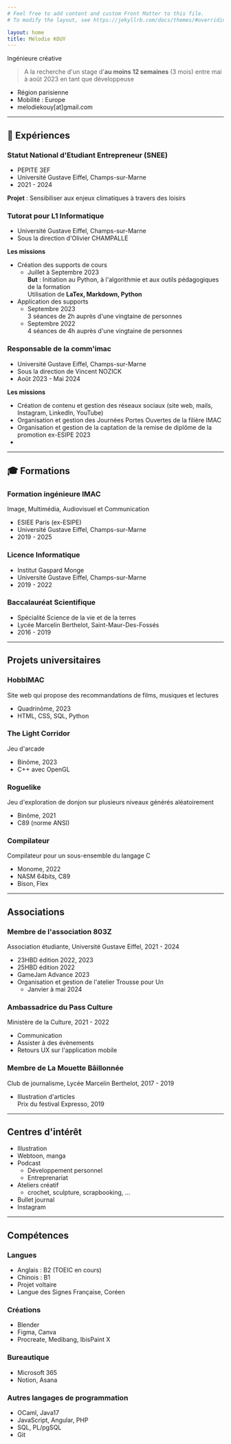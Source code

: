 ```yaml
---
# Feel free to add content and custom Front Matter to this file.
# To modify the layout, see https://jekyllrb.com/docs/themes/#overriding-theme-defaults

layout: home
title: Mélodie KOUY
---
```


Ingénieure créative  
> A la recherche d'un stage d'**au moins 12 semaines** (3 mois) entre mai à août 2023 en tant que développeuse

- Région parisienne
- Mobilité : Europe
- melodiekouy[at]gmail.com

---

## 💼 Expériences
### Statut National d'Etudiant Entrepreneur (SNEE)
- PEPITE 3EF
- Université Gustave Eiffel, Champs-sur-Marne
- 2021 - 2024

**Projet** : Sensibiliser aux enjeux climatiques à travers des loisirs

### Tutorat pour L1 Informatique
- Université Gustave Eiffel, Champs-sur-Marne
- Sous la direction d'Olivier CHAMPALLE

**Les missions**
- Création des supports de cours  
    - Juillet à Septembre 2023  
    **But** : Initiation au Python, à l'algorithmie et aux outils pédagogiques de la formation  
    Utilisation de **LaTex, Markdown, Python**
- Application des supports
    - Septembre 2023  
        3 séances de 2h auprès d'une vingtaine de personnes
    - Septembre 2022  
        4 séances de 4h auprès d'une vingtaine de personnes

### Responsable de la comm'imac
- Université Gustave Eiffel, Champs-sur-Marne
- Sous la direction de Vincent NOZICK
- Août 2023 - Mai 2024

**Les missions**
- Création de contenu et gestion des réseaux sociaux (site web, mails, Instagram, LinkedIn, YouTube)
- Organisation et gestion des Journées Portes Ouvertes de la filière IMAC
- Organisation et gestion de la captation de la remise de diplôme de la promotion ex-ESIPE 2023
- 

--- 

## 🎓 Formations
### Formation ingénieure IMAC
Image, Multimédia, Audiovisuel et Communication
- ESIEE Paris (ex-ESIPE)
- Université Gustave Eiffel, Champs-sur-Marne
- 2019 - 2025

### Licence Informatique
- Institut Gaspard Monge
- Université Gustave Eiffel, Champs-sur-Marne
- 2019 - 2022

### Baccalauréat Scientifique
- Spécialité Science de la vie et de la terres
- Lycée Marcelin Berthelot, Saint-Maur-Des-Fossés
- 2016 - 2019

---

## Projets universitaires

### HobbIMAC
Site web qui propose des recommandations de films, musiques et lectures
- Quadrinôme, 2023
- HTML, CSS, SQL, Python

### The Light Corridor
Jeu d'arcade
- Binôme, 2023
- C++ avec OpenGL

### Roguelike
Jeu d'exploration de donjon sur plusieurs niveaux générés aléatoirement
- Binôme, 2021
- C89 (norme ANSI)

### Compilateur
Compilateur pour un sous-ensemble du langage C
- Monome, 2022
- NASM 64bits, C89
- Bison, Flex

---

## Associations
### Membre de l'association 803Z
Association étudiante, Université Gustave Eiffel, 2021 - 2024
- 23HBD édition 2022, 2023
- 25HBD édition 2022
- GameJam Advance 2023
- Organisation et gestion de l'atelier Trousse pour Un
    - Janvier à mai 2024

### Ambassadrice du Pass Culture
Ministère de la Culture, 2021 - 2022
- Communication
- Assister à des évènements
- Retours UX sur l'application mobile

### Membre de La Mouette Bâillonnée
Club de journalisme, Lycée Marcelin Berthelot, 2017 - 2019
- Illustration d'articles  
Prix du festival Expresso, 2019

--- 

## Centres d'intérêt
- Illustration
- Webtoon, manga
- Podcast
    - Développement personnel
    - Entreprenariat
- Ateliers créatif
    - crochet, sculpture, scrapbooking, ...
- Bullet journal
- Instagram

--- 

## Compétences
### Langues
- Anglais : B2 (TOEIC en cours)
- Chinois : B1
- Projet voltaire
- Langue des Signes Française, Coréen

### Créations
- Blender
- Figma, Canva
- Procreate, Medibang, IbisPaint X

### Bureautique
- Microsoft 365
- Notion, Asana

### Autres langages de programmation
- OCaml, Java17
- JavaScript, Angular, PHP
- SQL, PL/pgSQL
- Git